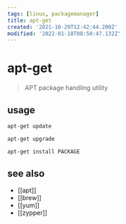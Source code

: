 ```yaml
---
tags: [linux, packagemanager]
title: apt-get
created: '2021-10-29T12:42:44.200Z'
modified: '2022-01-18T08:50:47.132Z'
---
```


# apt-get

>  APT package handling utility

## usage

```sh
apt-get update

apt-get upgrade

apt-get install PACKAGE
```

## see also

- [[apt]]
- [[brew]]
- [[yum]]
- [[zypper]]

